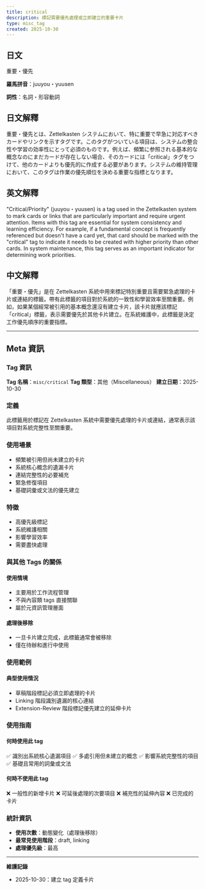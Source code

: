 ```yaml
---
title: critical
description: 標記需要優先處理或立即建立的重要卡片
type: misc_tag
created: 2025-10-30
---
```


## 日文
重要・優先

**羅馬拼音**：juuyou・yuusen

**詞性**：名詞・形容動詞

## 日文解釋
重要・優先とは、Zettelkasten システムにおいて、特に重要で早急に対応すべきカードやリンクを示すタグです。このタグがついている項目は、システムの整合性や学習の効率性にとって必須のものです。例えば、頻繁に参照される基本的な概念なのにまだカードが存在しない場合、そのカードには「critical」タグをつけて、他のカードよりも優先的に作成する必要があります。システムの維持管理において、このタグは作業の優先順位を決める重要な指標となります。

## 英文解釋
"Critical/Priority" (juuyou・yuusen) is a tag used in the Zettelkasten system to mark cards or links that are particularly important and require urgent attention. Items with this tag are essential for system consistency and learning efficiency. For example, if a fundamental concept is frequently referenced but doesn't have a card yet, that card should be marked with the "critical" tag to indicate it needs to be created with higher priority than other cards. In system maintenance, this tag serves as an important indicator for determining work priorities.

## 中文解釋
「重要・優先」是在 Zettelkasten 系統中用來標記特別重要且需要緊急處理的卡片或連結的標籤。帶有此標籤的項目對於系統的一致性和學習效率至關重要。例如，如果某個經常被引用的基本概念還沒有建立卡片，該卡片就應該標記「critical」標籤，表示需要優先於其他卡片建立。在系統維護中，此標籤是決定工作優先順序的重要指標。

---

## Meta 資訊

### Tag 資訊

**Tag 名稱**：`misc/critical`
**Tag 類型**：其他（Miscellaneous）
**建立日期**：2025-10-30

### 定義

此標籤用於標記在 Zettelkasten 系統中需要優先處理的卡片或連結，通常表示該項目對系統完整性至關重要。

### 使用場景

- 頻繁被引用但尚未建立的卡片
- 系統核心概念的遺漏卡片
- 連結完整性的必要補充
- 緊急修復項目
- 基礎詞彙或文法的優先建立

### 特徵

- 高優先級標記
- 系統維護相關
- 影響學習效率
- 需要盡快處理

### 與其他 Tags 的關係

#### 使用情境
- 主要用於工作流程管理
- 不與內容類 tags 直接關聯
- 屬於元資訊管理層面

#### 處理後移除
- 一旦卡片建立完成，此標籤通常會被移除
- 僅在待辦和進行中使用

### 使用範例

#### 典型使用情況
- 草稿階段標記必須立即處理的卡片
- Linking 階段識別遺漏的核心連結
- Extension-Review 階段標記優先建立的延伸卡片

### 使用指南

#### 何時使用此 tag
✅ 識別出系統核心遺漏項目
✅ 多處引用但未建立的概念
✅ 影響系統完整性的項目
✅ 基礎且常用的詞彙或文法

#### 何時不使用此 tag
❌ 一般性的新增卡片
❌ 可延後處理的次要項目
❌ 補充性的延伸內容
❌ 已完成的卡片

### 統計資訊

- **使用次數**：動態變化（處理後移除）
- **最常見使用階段**：draft, linking
- **處理優先級**：最高

---

**維護記錄**
- 2025-10-30：建立 tag 定義卡片
